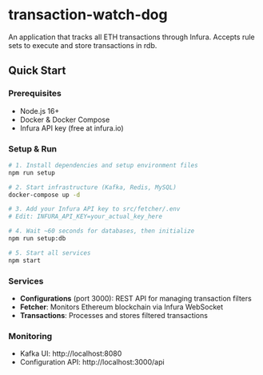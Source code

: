 # transaction-watch-dog
An application that tracks all ETH transactions through Infura. Accepts rule sets to execute and store transactions in rdb.

## Quick Start

### Prerequisites
- Node.js 16+
- Docker & Docker Compose
- Infura API key (free at infura.io)

### Setup & Run
```bash
# 1. Install dependencies and setup environment files
npm run setup

# 2. Start infrastructure (Kafka, Redis, MySQL)
docker-compose up -d

# 3. Add your Infura API key to src/fetcher/.env
# Edit: INFURA_API_KEY=your_actual_key_here

# 4. Wait ~60 seconds for databases, then initialize
npm run setup:db

# 5. Start all services
npm start
```

### Services
- **Configurations** (port 3000): REST API for managing transaction filters
- **Fetcher**: Monitors Ethereum blockchain via Infura WebSocket
- **Transactions**: Processes and stores filtered transactions

### Monitoring
- Kafka UI: http://localhost:8080
- Configuration API: http://localhost:3000/api

